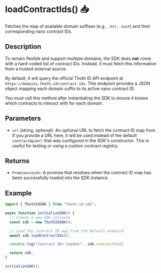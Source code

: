 # loadContractIds() 📥

Fetches the map of available domain suffixes (e.g., `.htr`, `.test`) and their corresponding nano contract IDs.

## Description

To remain flexible and support multiple domains, the SDK does **not** come with a hard-coded list of contract IDs. Instead, it must fetch this information from a trusted external source.

By default, it will query the official Thoth ID API endpoint at `https://domains.thoth.id/contract-ids`. This endpoint provides a JSON object mapping each domain suffix to its active nano contract ID.

You must call this method after instantiating the SDK to ensure it knows which contracts to interact with for each domain.

## Parameters

- `url` (string, optional): An optional URL to fetch the contract ID map from. If you provide a URL here, it will be used instead of the default `contractApiUrl` that was configured in the SDK's constructor. This is useful for testing or using a custom contract registry.

## Returns

- `Promise<void>`: A promise that resolves when the contract ID map has been successfully loaded into the SDK instance.

## Example

```typescript
import { ThothIdSDK } from "thoth-id-sdk";

async function initializeSDK() {
  // Create a new SDK instance
  const sdk = new ThothIdSDK();

  // Load the contract ID map from the default endpoint
  await sdk.loadContractIds();

  console.log("Contract IDs loaded!", sdk.contractIds);

  return sdk;
}

initializeSDK();
```